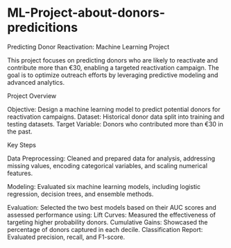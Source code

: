 # ML-Project-about-donors-predicitions
Predicting Donor Reactivation: Machine Learning Project

This project focuses on predicting donors who are likely to reactivate and contribute more than €30, enabling a targeted reactivation campaign. The goal is to optimize outreach efforts by leveraging predictive modeling and advanced analytics.

Project Overview

  Objective: Design a machine learning model to predict potential donors for reactivation campaigns.
  Dataset: Historical donor data split into training and testing datasets.
  Target Variable: Donors who contributed more than €30 in the past.

Key Steps

  Data Preprocessing: Cleaned and prepared data for analysis, addressing missing values, encoding categorical variables, and scaling numerical features.
  
  Modeling: Evaluated six machine learning models, including logistic regression, decision trees, and ensemble methods.
  
  Evaluation: Selected the two best models based on their AUC scores and assessed performance using:
    Lift Curves: Measured the effectiveness of targeting higher probability donors.
    Cumulative Gains: Showcased the percentage of donors captured in each decile.
  Classification Report: Evaluated precision, recall, and F1-score.
